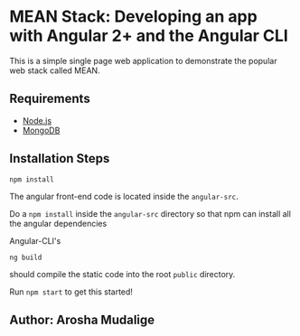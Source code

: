 # MEAN Stack: Developing an app with Angular 2+ and the Angular CLI

This is a simple single page web application to demonstrate the popular web stack called MEAN.

## Requirements

* [Node.js](http://nodejs.org/)
* [MongoDB](https://www.mongodb.org/)

## Installation Steps

```
npm install
```

The angular front-end code is located inside the `angular-src`. 

Do a `npm install` inside the `angular-src` directory so that npm can install all the angular dependencies

Angular-CLI's

```
ng build
```

should compile the static code into the root `public` directory.

Run `npm start` to get this started!

## Author: Arosha Mudalige

